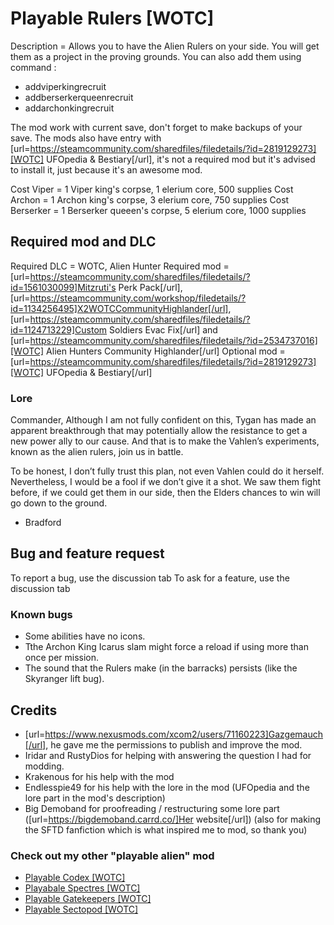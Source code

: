 # Playable Rulers [WOTC]

Description = Allows you to have the Alien Rulers on your side. You will get them as a project in the proving grounds. 
You can also add them using command : 
- addviperkingrecruit
- addberserkerqueenrecruit
- addarchonkingrecruit

The mod work with current save, don't forget to make backups of your save. The mods also have entry with [url=https://steamcommunity.com/sharedfiles/filedetails/?id=2819129273][WOTC] UFOpedia & Bestiary[/url], it's not a required mod but it's advised to install it, just because it's an awesome mod.

Cost Viper = 1 Viper king's corpse, 1 elerium core, 500 supplies
Cost Archon = 1 Archon king's corpse, 3 elerium core, 750 supplies
Cost Berserker = 1 Berserker queeen's corpse, 5 elerium core, 1000 supplies

## Required mod and DLC

Required DLC = WOTC, Alien Hunter
Required mod = [url=https://steamcommunity.com/sharedfiles/filedetails/?id=1561030099]Mitzruti's Perk Pack[/url], [url=https://steamcommunity.com/workshop/filedetails/?id=1134256495]X2WOTCCommunityHighlander[/url], [url=https://steamcommunity.com/sharedfiles/filedetails/?id=1124713229]Custom Soldiers Evac Fix[/url] and [url=https://steamcommunity.com/sharedfiles/filedetails/?id=2534737016][WOTC] Alien Hunters Community Highlander[/url]
Optional mod = [url=https://steamcommunity.com/sharedfiles/filedetails/?id=2819129273][WOTC] UFOpedia & Bestiary[/url]

### Lore

Commander, Although I am not fully confident on this, Tygan has made an apparent breakthrough that may potentially allow the resistance to get a new power ally to our cause. And that is to make the Vahlen’s experiments, known as the alien rulers, join us in battle.
 
To be honest, I don’t fully trust this plan, not even Vahlen could do it herself. Nevertheless, I would be a fool if we don’t give it a shot. We saw them fight before, if we could get them in our side, then the Elders chances to win will go down to the ground.
- Bradford

## Bug and feature request

To report a bug, use the discussion tab
To ask for a feature, use the discussion tab

### Known bugs

- Some abilities have no icons. 
- Tthe Archon King Icarus slam might force a reload if using more than once per mission.
- The sound that the Rulers make (in the barracks) persists (like the Skyranger lift bug).

## Credits

- [url=https://www.nexusmods.com/xcom2/users/71160223]Gazgemauch[/url], he gave me the permissions to publish and improve the mod.
- Iridar and RustyDios for helping with answering the question I had for modding.
- Krakenous for his help with the mod
- Endlesspie49 for his help with the lore in the mod (UFOpedia and the lore part in the mod's description)
- Big Demoband for proofreading / restructuring some lore part ([url=https://bigdemoband.carrd.co/]Her website[/url]) (also for making the SFTD fanfiction which is what inspired me to mod, so thank you)

### Check out my other "playable alien" mod

- [Playable Codex [WOTC]](https://steamcommunity.com/sharedfiles/filedetails/?id=2827187144)
- [Playabale Spectres [WOTC]](https://steamcommunity.com/sharedfiles/filedetails/?id=2826984284)
- [Playable Gatekeepers [WOTC]](https://steamcommunity.com/sharedfiles/filedetails/?id=2827217224)
- [Playable Sectopod [WOTC]](https://steamcommunity.com/sharedfiles/itemedittext/?id=2827534840)
